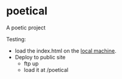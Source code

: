 # poetical
A poetic project

Testing:
- load the index.html on the
  [local machine](http://localhost:9999/poetical).
- Deploy to public site
  - ftp up
  - load it at /poetical
 
